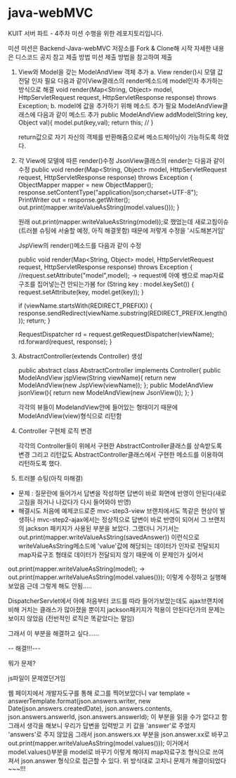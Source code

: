 # java-webMVC

KUIT 서버 파트 - 4주차 미션 수행을 위한 레포지토리입니다.

미션 미션은 Backend-Java-webMVC 저장소를 Fork & Clone해 시작 자세한 내용은 디스코드 공지 참고 제출 방법 미션 제출 방법을 참고하여 제출




1. View와 Model을 갖는 ModelAndView 객체 추가
a. View render()시 모델 값 전달 인자 필요
    다음과 같이View클래스의 render메소드에 model인자 추가하는 방식으로 해결
   void render(Map<String, Object> model, HttpServletRequest request, HttpServletResponse response) throws Exception;
b. model에 값을 추가하기 위해 메소드 추가 필요
    ModelAndView클래스에 다음과 같이 메소드 추가
   public ModelAndView addModel(String key, Object val){
   model.put(key,val);
   return this; //
   }
    
    return값으로 자기 자신의 객체를 반환해줌으로써 메소드체이닝이 가능하도록 하였다.
2. 각 View에 모델에 따른 render()수정
    JsonView클래스의 render는 다음과 같이 수정
   public void render(Map<String, Object> model, HttpServletRequest request, HttpServletResponse response) throws Exception {
   ObjectMapper mapper = new ObjectMapper();
   response.setContentType("application/json;charset=UTF-8");
   PrintWriter out = response.getWriter();
   out.print(mapper.writeValueAsString(model.values()));
   }

    원래 out.print(mapper.writeValueAsString(model));로 했었는데 새로고침이슈(트러블 슈팅에 서술할 예정, 아직 해결못함)
    때문에 저렇게 수정을 '시도해본거임'

    JspView의 render()메소드를 다음과 같이 수정

    public void render(Map<String, Object> model, HttpServletRequest request, HttpServletResponse response) throws Exception {
    //request.setAttribute("model",model); -> request에 아예 쌩으로 map자료구조를 집어넣는건 안되는가봄
    for (String key : model.keySet()) {
    request.setAttribute(key, model.get(key));
    }
    
    if (viewName.startsWith(REDIRECT_PREFIX)) {
    response.sendRedirect(viewName.substring(REDIRECT_PREFIX.length()));
    return;
    }
    
    RequestDispatcher rd = request.getRequestDispatcher(viewName);
    rd.forward(request, response);
    }

3. AbstractController(extends Controller) 생성

   public abstract class AbstractController implements Controller{
   public ModelAndView jspView(String viewName){
   return new ModelAndView(new JspView(viewName));
   };
   public ModelAndView jsonView(){
   return new ModelAndView(new JsonView());
   };
   }

    각각의 뷰들이 ModelandView안에 들어있는 형태이기 때문에 ModelAndView(view)형식으로 리턴함

4. Controller 구현체 로직 변경

    각각의 Controller들이 위에서 구현한 AbstractController클래스를 상속받도록 변경
    그리고 리턴값도 AbstractController클래스에서 구현한 메소드를 이용하여 리턴하도록 했다.


5. 트러블 슈팅(아직 미해결)

- 문제 : 질문란에 들어가서 답변을 작성하면 답변이 바로 화면에 반영이 안된다(새로고침을 하거나 나갔다가 다시 들어와야 반영)
- 해결시도
처음에 예제코드로준 mvc-step3-view 브랜치에서도 똑같은 현상이 발생하나 mvc-step2-ajax에서는 정상적으로 답변이 바로 반영이 되어서
그 브랜치의 jackson 패키지가 사용된 부분을 보았다.
그랬더니 거기서는 out.print(mapper.writeValueAsString(savedAnswer)) 이런식으로
writeValueAsString메소드에 'value'값에 해당되는 데이터가 인자로 전달되지
map자료구조 형태로 데이터가 전달되지 않기 때문에 이 문제인가 싶어서

out.print(mapper.writeValueAsString(model); -> out.print(mapper.writeValueAsString(model.values())); 이렇게 수정하고 실행해보았음
근데 그렇게 해도 안됨.....

DispatcherServlet에서 아예 처음부터 코드를 따라 들어가보았는데도
ajax브랜치에 비해 거치는 클래스가 많아졌을 뿐이지 jackson패키지가 적용이 안된다던가의 문제는 보이지 않았음
(전반적인 로직은 똑같았다는 말임)

그래서 이 부분을 해결하고 싶다......

-- 해결!!!---

뭐가 문제?

js파일이 문제였던거임

웹 페이지에서 개발자도구를 통해 로그를 찍어보았더니
var template = answerTemplate.format(json.answers.writer, new Date(json.answers.createdDate), json.answers.contents, json.answers.answerId, json.answers.answerId);
이 부분을 읽을 수가 없다고 함
그래서 생각을 해보니 우리가 답변을 입력받고 키 값을 'answer'로 주었지 'answers'로 주지 않았음
그래서 json.answers.xx 부분을 json.answer.xx로 바꾸고
out.print(mapper.writeValueAsString(model.values())); 이거에서 model.values()부분을 model로 바꾸기
이렇게 해야지 map자료구조 형식으로 쓰여져서 json.answer 형식으로 접근할 수 있다.
위 방식대로 고치니 문제가 해결이되었다 ~~~!!!
